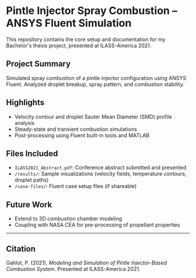 # Pintle Injector Spray Combustion – ANSYS Fluent Simulation

This repository contains the core setup and documentation for my Bachelor's thesis project, presented at ILASS-America 2021.

## Project Summary
Simulated spray combustion of a pintle injector configuration using ANSYS Fluent. Analyzed droplet breakup, spray pattern, and combustion stability.

## Highlights
- Velocity contour and droplet Sauter Mean Diameter (SMD) profile analysis
- Steady-state and transient combustion simulations
- Post-processing using Fluent built-in tools and MATLAB

## Files Included
- `ILASS2021_Abstract.pdf`: Conference abstract submitted and presented
- `/results/`: Sample visualizations (velocity fields, temperature contours, droplet paths)
- `/case-files/`: Fluent case setup files (if shareable)

## Future Work
- Extend to 3D combustion chamber modeling
- Coupling with NASA CEA for pre-processing of propellant properties

---

## Citation
Gahlot, P. (2021). *Modeling and Simulation of Pintle Injector-Based Combustion System*. Presented at ILASS-America 2021.
